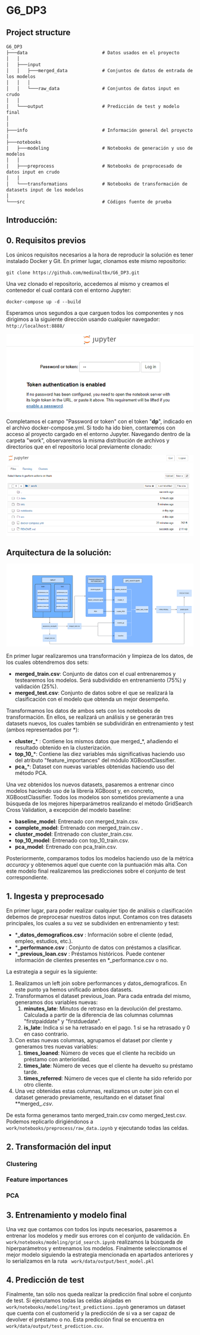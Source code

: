 # G6_DP3

## Project structure

```
G6_DP3
├───data                            # Datos usados en el proyecto
│   │
│   ├───input
│   │   ├───merged_data             # Conjuntos de datos de entrada de los modelos 
│   │   │
│   │   └───raw_data                # Conjuntos de datos input en crudo
│   │
│   └───output                      # Predicción de test y modelo final
│
│
├───info                            # Información general del proyecto
│
├───notebooks                                         
│   ├───modeling                    # Notebooks de generación y uso de modelos
│   │
│   ├───preprocess                  # Notebooks de preprocesado de datos input en crudo
│   │
│   └───transformations             # Notebooks de transformación de datasets input de los modelos
│
└───src                             # Códigos fuente de prueba

```

## Introducción:

## 0. Requisitos previos

Los únicos requisitos necesarios a la hora de reproducir la solución es tener instalado Docker y Git. En primer lugar, clonamos este mismo repositorio:
```
git clone https://github.com/medinaltbx/G6_DP3.git
```

Una vez clonado el repositorio, accedemos al mismo y creamos el contenedor el cual contará con el entorno Jupyter:
```
docker-compose up -d --build 
```

Esperamos unos segundos a que carguen todos los componentes y nos dirigimos a la siguiente dirección usando cualquier navegador:
``
http://localhost:8888/
``

![](info/readme_imgs/jupyter_login.png)

Completamos el campo "Password or token" con el token "**dp**", indicado en el archivo docker-compose.yml. Si todo ha ido bien, contaremos con acceso al proyecto cargado en el entorno Jupyter. Navegando dentro de la carpeta "work", observaremos la misma distribución de archivos y directorios que en el repositorio local previamente clonado:

![](info/readme_imgs/jupyter_structure.png)

## Arquitectura de la solución:

![](info/readme_imgs/arch.png)

En primer lugar realizaremos una transformación y limpieza de los datos, de los cuales obtendremos dos sets:

* **merged_train.csv**: Conjunto de datos con el cual entrenaremos y testearemos los modelos. Será subdividido en entrenamiento (75%) y validación (25%).
* **merged_test.csv**: Conjunto de datos sobre el que se realizará la clasificación con el modelo que obtenda un mejor desempeño.

Transformamos los datos de ambos sets con los notebooks de transformación. En ellos, se realizará un análisis y se generarán tres datasets nuevos, los cuales también se subdividirán en entrenamiento y test (ambos representados por *):

* **cluster_*** : Contiene los mismos datos que merged_*, añadiendo el resultado obtenido en la clusterización.
* **top_10_***: Contiene las diez variables más significativas haciendo uso del atributo "feature_importances" del módulo XGBoostClassifier.
* **pca_***: Dataset con nuevas variables obtenidas haciendo uso del método PCA.

Una vez obtenidos los nuevos datasets, pasaremos a entrenar cinco modelos haciendo uso de la librería XGBoost y, en concreto, XGBoostClassifier. Todos los modelos son sometidos previamente a una búsqueda de los mejores hiperparámetros realizando el método GridSearch Cross Validation, a excepción del modelo baseline:

* **baseline_model**: Entrenado con merged_train.csv.
* **complete_model**: Entrenado con merged_train.csv .
* **cluster_model**: Entrenado con cluster_train.csv.
* **top_10_model**: Entrenado con top_10_train.csv.
* **pca_model**: Entrenado con pca_train.csv.

Posteriormente, comparamos todos los modelos haciendo uso de la métrica _accuracy_ y obtenemos aquel que cuente con la puntuación más alta. Con este modelo final realizaremos las predicciones sobre el conjunto de test correspondiente.

## 1. Ingesta y preprocesado

En primer lugar, para poder realizar cualquier tipo de análisis o clasificación debemos de preprocesar nuestros datos input. Contamos con tres datasets principales, los cuales a su vez se subdividen en entrenamiento y test:

* ***_datos_demograficos.csv** : Información sobre el cliente (edad, empleo, estudios, etc.).
* ***_performance.csv** : Conjunto de datos con préstamos a clasificar.
* ***_previous_loan.csv** : Préstamos históricos. Puede contener información de clientes presentes en *_performance.csv o no.

La estrategia a seguir es la siguiente:

1. Realizamos un left join sobre performances y datos_demograficos. En este punto ya hemos unificado ambos datasets.
2. Transformamos el dataset previous_loan. Para cada entrada del mismo, generamos dos variables nuevas:
   1. **minutes_late**: Minutos de retraso en la devolución del prestamo. Calculada a partir de la diferencia de las columnas columnas "firstpaiddate" y "firstduedate".
   2. **is_late**: Indica si se ha retrasado en el pago. 1 si se ha retrasado y 0 en caso contrario.
3. Con estas nuevas columnas, agrupamos el dataset por cliente y generamos tres nuevas variables:
   1. **times_loaned**: Número de veces que el cliente ha recibido un préstamo con anterioridad.
   2. **times_late**: Número de veces que el cliente ha devuelto su préstamo tarde.
   3. **times_referred**: Número de veces que el cliente ha sido referido por otro cliente.
4. Una vez obtenidas estas columnas, realizamos un outer join con el dataset generado previamente, resultando en el dataset final **merged_*.csv*.

De esta forma generamos tanto merged_train.csv como merged_test.csv. Podemos replicarlo dirigiéndonos a ``work/notebooks/preprocess/raw_data.ipynb`` y ejecutando todas las celdas.

## 2. Transformación del input

### Clustering

### Feature importances

### PCA

## 3. Entrenamiento y modelo final

Una vez que contamos con todos los inputs necesarios, pasaremos a entrenar los modelos y medir sus errores con el conjunto de validación. En ``work/notebooks/modeling/grid_search.ipynb`` realizamos la búsqueda de hiperparámetros y entrenamos los modelos. Finalmente seleccionamos el mejor modelo siguiendo la estrategia mencionada en apartados anteriores y lo serializamos en la ruta `` work/data/output/best_model.pkl``

## 4. Predicción de test

Finalmente, tan sólo nos queda realizar la predicción final sobre el conjunto de test. Si ejecutamos todas las celdas alojadas en ``work/notebooks/modeling/test_predictions.ipynb`` generamos un dataset que cuenta con el customerid y la predicción de si va a ser capaz de devolver el préstamo o no. Esta predicción final se encuentra en ``work/data/output/test_prediction.csv``. 